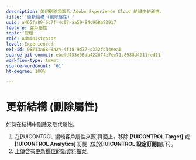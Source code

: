 ```yaml
---
description: 如何刪除和取代 Adobe Experience Cloud 結構中的屬性。
title: '更新結構 (刪除屬性) '
uuid: a465fa89-6c7f-4c07-aa59-84c968a82917
feature: 客戶屬性
topic: 管理
role: Administrator
level: Experienced
exl-id: 08713a68-8a24-4f18-9d77-c332f434eea6
source-git-commit: ebefd433e96da422674e7ee71c8988d4011fed11
workflow-type: tm+mt
source-wordcount: '61'
ht-degree: 100%

---
```


# 更新結構 (刪除屬性)

如何在結構中刪除及取代屬性。

1. 在[!UICONTROL 編輯客戶屬性來源]頁面上，移除 **[!UICONTROL Target]** 或 **[!UICONTROL Analytics]** 訂閱 (位於&#x200B;**[!UICONTROL 設定訂閱]**&#x200B;底下)。
1. [上傳含有更新欄位的新資料檔案](t-crs-usecase.md#task_BCC327B2A0EF4A1BBB2934013AB92B78)。
